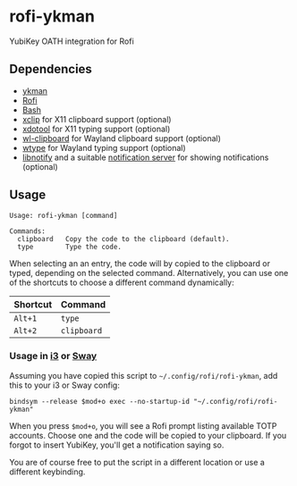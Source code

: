 # rofi-ykman

YubiKey OATH integration for Rofi

## Dependencies

- [ykman](https://github.com/Yubico/yubikey-manager)
- [Rofi](https://github.com/davatorium/rofi)
- [Bash](https://www.gnu.org/software/bash/)
- [xclip](https://github.com/astrand/xclip) for X11 clipboard support (optional)
- [xdotool](https://github.com/jordansissel/xdotool) for X11 typing support (optional)
- [wl-clipboard](https://github.com/bugaevc/wl-clipboard) for Wayland clipboard support (optional)
- [wtype](https://github.com/atx/wtype) for Wayland typing support (optional)
- [libnotify](https://gitlab.gnome.org/GNOME/libnotify) and a suitable [notification server](https://wiki.archlinux.org/title/Desktop_notifications#Notification_servers) for showing notifications (optional)

## Usage

```
Usage: rofi-ykman [command]

Commands:
  clipboard   Copy the code to the clipboard (default).
  type        Type the code.
```

When selecting an an entry, the code will by copied to the clipboard or typed, depending on the selected command. Alternatively, you can use one of the shortcuts to choose a different command dynamically:

| Shortcut | Command     |
| -------- | ----------- |
| `Alt+1`  | `type`      |
| `Alt+2`  | `clipboard` |

### Usage in [i3](https://i3wm.org/) or [Sway](https://swaywm.org/)

Assuming you have copied this script to `~/.config/rofi/rofi-ykman`, add this to your i3 or Sway config:

```
bindsym --release $mod+o exec --no-startup-id "~/.config/rofi/rofi-ykman"
```

When you press `$mod+o`, you will see a Rofi prompt listing available TOTP accounts. Choose one and the code will be copied to your clipboard. If you forgot to insert YubiKey, you'll get a notification saying so.

You are of course free to put the script in a different location or use a different keybinding.
